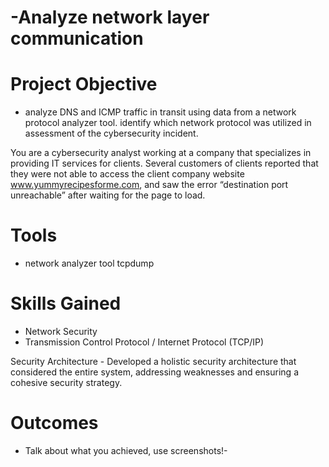 # -Analyze network layer communication


# Project Objective
- analyze DNS and ICMP traffic in transit using data from a network protocol analyzer tool. identify which network protocol was utilized in assessment of the cybersecurity incident.  

You are a cybersecurity analyst working at a company that specializes in providing IT services for clients. Several customers of clients reported that they were not able to access the client company website www.yummyrecipesforme.com, and saw the error 
“destination port unreachable” after waiting for the page to load.

# Tools 
- network analyzer tool tcpdump

# Skills Gained
- Network Security
- Transmission Control Protocol / Internet Protocol (TCP/IP)

Security Architecture - Developed a holistic security architecture that considered the entire system, addressing weaknesses and ensuring a cohesive security strategy.

# Outcomes 
- Talk about what you achieved, use screenshots!-
